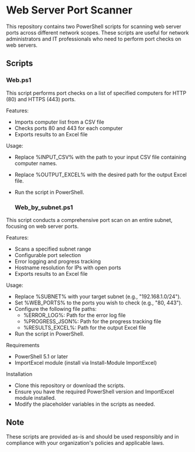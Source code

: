 # Web Server Port Scanner #
This repository contains two PowerShell scripts for scanning web server ports across different network scopes. These scripts are useful for network administrators and IT professionals who need to perform port checks on web servers.

## Scripts ##
  ### Web.ps1 ### 
This script performs port checks on a list of specified computers for HTTP (80) and HTTPS (443) ports.

Features:
* Imports computer list from a CSV file
* Checks ports 80 and 443 for each computer
* Exports results to an Excel file

Usage:
* Replace %INPUT_CSV% with the path to your input CSV file containing computer names.
* Replace %OUTPUT_EXCEL% with the desired path for the output Excel file.
* Run the script in PowerShell.

  ### Web_by_subnet.ps1 ###
This script conducts a comprehensive port scan on an entire subnet, focusing on web server ports.

Features:
* Scans a specified subnet range
* Configurable port selection
* Error logging and progress tracking
* Hostname resolution for IPs with open ports
* Exports results to an Excel file

Usage:
* Replace %SUBNET% with your target subnet (e.g., "192.168.1.0/24").
* Set %WEB_PORTS% to the ports you wish to check (e.g., "80, 443").
* Configure the following file paths:
  * %ERROR_LOG%: Path for the error log file
  * %PROGRESS_JSON%: Path for the progress tracking file
  * %RESULTS_EXCEL%: Path for the output Excel file
* Run the script in PowerShell.

Requirements
* PowerShell 5.1 or later
* ImportExcel module (install via Install-Module ImportExcel)

Installation
* Clone this repository or download the scripts.
* Ensure you have the required PowerShell version and ImportExcel module installed.
* Modify the placeholder variables in the scripts as needed.


## Note ##
These scripts are provided as-is and should be used responsibly and in compliance with your organization's policies and applicable laws.
